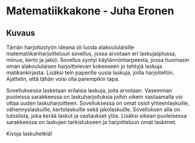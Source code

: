 # Matematiikkakone - Juha Eronen

## Kuvaus

Tämän harjoitustyön ideana oli luoda alakoululaisille matematiikanharjoitteluun sovellus, jossa arvotaan eri laskuja(plussa, miinus, kerto ja jako). Sovellus
syntyi käytännöntarpeesta, jossa huomasin oman alakoululaisen harjoittelevan kokeeseen jo tehtyjä laskuja matikankirjasta. Lisäksi tein paperille uusia laskuja, joilla
harjoiteltiin. Ajattelin, että tähän voisi olla parempikin tapa.

Sovelluksessa lasketaan erilaisia laskuja, joita arvotaan. Vasemman puoleissa sarakkeessa on laskuharjoituksia joihin oikein vastaamalla voi ottaa uuden laskuharjoitteen.
Sovelluksessa on omat osiot yhteenlaskuille, vähennyslaskuille, kertolaskuille sekä jakolaskuille. Sovelluksen alla on tuloslista, joka kerää laskut ja vastaukset ylös.
Lisäksi oikean puoleisessa sarakkeessa on laskujen tarkistukseen ja harjoitteluun omat laskimet.

Kivoja laskuhetkiä!